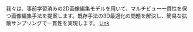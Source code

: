 我々は、事前学習済みの2D画像編集モデルを用いて、マルチビュー一貫性を保つ画像編集手法を提案します。既存手法の3D最適化の問題を解決し、簡易な拡散サンプリングで一貫性を実現します。
[Link](http://arxiv.org/abs/2510.14981v1)

